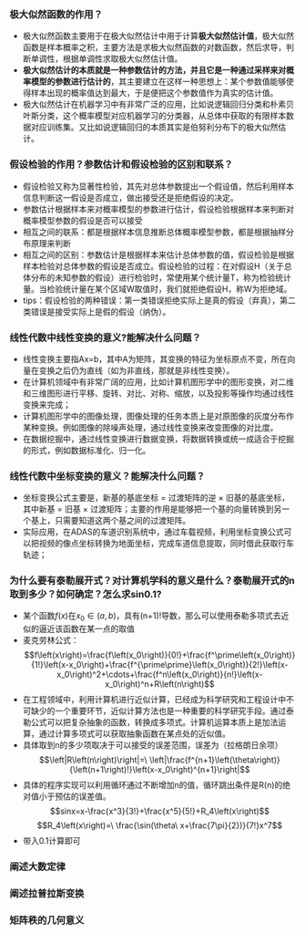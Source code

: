 ### **极大似然函数的作用？**
* 极大似然函数主要用于在极大似然估计中用于计算**极大似然估计值**，极大似然函数是样本概率之积，主要方法是求极大似然函数的对数函数，然后求导，判断单调性，根据单调性求取极大似然估计值。
* **极大似然估计的本质就是一种参数估计的方法，并且它是一种通过采样来对概率模型的参数进行估计的**，其主要建立在这样一种思想上：某个参数值能够使得样本出现的概率值达到最大，于是便把这个参数值作为真实的估计值。
* 极大似然估计在机器学习中有非常广泛的应用，比如说逻辑回归分类和朴素贝叶斯分类，这个概率模型对应机器学习的分类器，从总体中获取的有限样本数据对应训练集。又比如说逻辑回归的本质其实是伯努利分布下的极大似然估计。
### 假设检验的作用？参数估计和假设检验的区别和联系？
* 假设检验又称为显著性检验，其先对总体参数提出一个假设值，然后利用样本信息判断这一假设是否成立，做出接受还是拒绝假设的决定。
* 参数估计根据样本来对概率模型的参数进行估计，假设检验根据样本来判断对概率模型参数的假设是否可以接受
* 相互之间的联系：都是根据样本信息推断总体概率模型参数，都是根据抽样分布原理来判断
* 相互之间的区别：参数估计是根据样本来估计总体参数的值，假设检验是根据样本检验对总体参数的假设是否成立。假设检验的过程：在对假设H（关于总体分布的未知参数的假设）进行检验时，常使用某个统计量T，称为检验统计量。当检验统计量在某个区域W取值时，我们就拒绝假设H，称W为拒绝域。
* tips：假设检验的两种错误：第一类错误拒绝实际上是真的假设（弃真），第二类错误是接受实际上是假的假设（纳伪）。
### **线性代数中线性变换的意义?能解决什么问题？**
* 线性变换主要指Ax=b，其中A为矩阵，其变换的特征为坐标原点不变，所在向量在变换之后仍为直线（如为非直线，那就是非线性变换）。
* 在计算机领域中有非常广阔的应用，比如计算机图形学中的图形变换，对二维和三维图形进行平移、旋转、对比、对称、缩放，以及投影等操作均通过线性变换来完成；
* 计算机图形学中的图像处理，图像处理的任务本质上是对原图像的灰度分布作某种变换。例如图像的除噪声处理，通过线性变换来改变图像的对比度。
* 在数据挖掘中，通过线性变换进行数据变换，将数据转换或统一成适合于挖掘的形式，例如数据标准化、归一化。
### **线性代数中坐标变换的意义？能解决什么问题？**
* 坐标变换公式主要是，新基的基底坐标 = 过渡矩阵的逆 × 旧基的基底坐标，其中新基 = 旧基 × 过渡矩阵；主要的作用是能够把一个基的向量转换到另一个基上，只需要知道这两个基之间的过渡矩阵。
* 实际应用，在ADAS的车道识别系统中，通过车载视频，利用坐标变换公式可以把视频的像点坐标转换为地面坐标，完成车道信息提取，同时借此获取行车轨迹；
### **为什么要有泰勒展开式？对计算机学科的意义是什么？泰勒展开式的n取到多少？如何确定？怎么求sin0.1?**
* 某个函数$f\left(x\right)$在$x_0\in\left(a,b\right)$，具有(n+1)!导数，那么可以使用泰勒多项式去近似的逼近该函数在某一点的取值
* 麦克劳林公式：
$$f\left(x\right)=\frac{f\left(x_0\right)}{0!}+\frac{f^\prime\left(x_0\right)}{1!}\left(x-x_0\right)+\frac{f^{\prime\prime}\left(x_0\right)}{2!}\left(x-x_0\right)^2+\cdots+\frac{f^n\left(x_0\right)}{n!}\left(x-x_0\right)^n+R\left(n\right)$$
* 在工程领域中，利用计算机进行近似计算，已经成为科学研究和工程设计中不可缺少的一个重要环节，近似计算方法也是一种重要的科学研究手段。通过泰勒公式可以把复杂抽象的函数，转换成多项式。计算机运算本质上是加法运算，通过计算多项式可以获取抽象函数在某点处的近似值。
* 具体取到n的多少项取决于可以接受的误差范围，误差为（拉格朗日余项）
$$\left|R\left(n\right)\right|=\ \left|\frac{f^{n+1}\left(\theta\right)}{\left(n+1\right)!}\left(x-x_0\right)^{n+1}\right|$$
* 具体的程序实现可以利用循环通过不断增加n的值，循环跳出条件是R(n)的绝对值小于预估的误差值。
$$sinx=x-\frac{x^3}{3!}+\frac{x^5}{5!}+R_4\left(x\right)$$
$$R_4\left(x\right)=\ \frac{\sin(\theta\ x+\frac{7\pi}{2})}{7!}x^7$$
* 带入0.1计算即可
### **阐述大数定律**
### **阐述拉普拉斯变换**
### **矩阵秩的几何意义**
